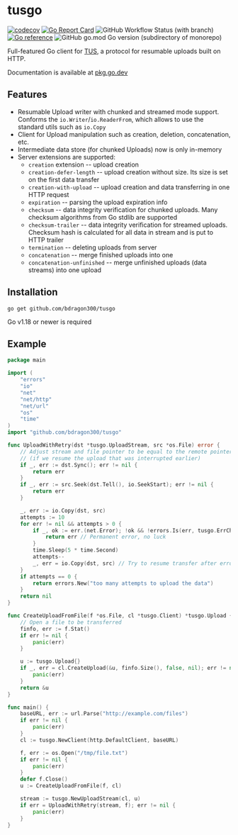 # tusgo

[![codecov](https://codecov.io/gh/bdragon300/tusgo/branch/master/graph/badge.svg?token=ZLI69A7FHO)](https://codecov.io/gh/bdragon300/tusgo)
[![Go Report Card](https://goreportcard.com/badge/github.com/bdragon300/tusgo)](https://goreportcard.com/report/github.com/bdragon300/tusgo)
![GitHub Workflow Status (with branch)](https://img.shields.io/github/actions/workflow/status/bdragon300/tusgo/run-tests.yml?branch=master)
[![Go reference](https://pkg.go.dev/badge/github.com/bdragon300/tusgo)](https://pkg.go.dev/github.com/bdragon300/tusgo)
![GitHub go.mod Go version (subdirectory of monorepo)](https://img.shields.io/github/go-mod/go-version/bdragon300/tusgo)

Full-featured Go client for [TUS](https://tus.io), a protocol for resumable uploads built on HTTP.

Documentation is available at [pkg.go.dev](https://pkg.go.dev/github.com/bdragon300/tusgo)

## Features

* Resumable Upload writer with chunked and streamed mode support. Conforms the `io.Writer`/`io.ReaderFrom`, which allows 
  to use the standard utils such as `io.Copy`
* Client for Upload manipulation such as creation, deletion, concatenation, etc.
* Intermediate data store (for chunked Uploads) now is only in-memory
* Server extensions are supported:
	* `creation` extension -- upload creation
	* `creation-defer-length` -- upload creation without size. Its size is set on the first data transfer
	* `creation-with-upload` -- upload creation and data transferring in one HTTP request
	* `expiration` -- parsing the upload expiration info
	* `checksum` -- data integrity verification for chunked uploads. Many checksum algorithms from Go stdlib are
	  supported
	* `checksum-trailer` -- data integrity verification for streamed uploads. Checksum hash is calculated for all data
	  in stream and is put to HTTP trailer
	* `termination` -- deleting uploads from server
	* `concatenation` -- merge finished uploads into one
	* `concatenation-unfinished` -- merge unfinished uploads (data streams) into one upload

## Installation

```shell
go get github.com/bdragon300/tusgo
```

Go v1.18 or newer is required

## Example

```go
package main

import (
	"errors"
	"io"
	"net"
	"net/http"
	"net/url"
	"os"
	"time"
)
import "github.com/bdragon300/tusgo"

func UploadWithRetry(dst *tusgo.UploadStream, src *os.File) error {
	// Adjust stream and file pointer to be equal to the remote pointer
	// (if we resume the upload that was interrupted earlier)
	if _, err := dst.Sync(); err != nil {
		return err
	}
	if _, err := src.Seek(dst.Tell(), io.SeekStart); err != nil {
		return err
	}

	_, err := io.Copy(dst, src)
	attempts := 10
	for err != nil && attempts > 0 {
		if _, ok := err.(net.Error); !ok && !errors.Is(err, tusgo.ErrChecksumMismatch) {
			return err // Permanent error, no luck
		}
		time.Sleep(5 * time.Second)
		attempts--
		_, err = io.Copy(dst, src) // Try to resume transfer after error
	}
	if attempts == 0 {
		return errors.New("too many attempts to upload the data")
	}
	return nil
}

func CreateUploadFromFile(f *os.File, cl *tusgo.Client) *tusgo.Upload {
	// Open a file to be transferred
	finfo, err := f.Stat()
	if err != nil {
		panic(err)
	}

	u := tusgo.Upload{}
	if _, err = cl.CreateUpload(&u, finfo.Size(), false, nil); err != nil {
		panic(err)
	}
	return &u
}

func main() {
	baseURL, err := url.Parse("http://example.com/files")
	if err != nil {
		panic(err)
	}
	cl := tusgo.NewClient(http.DefaultClient, baseURL)

	f, err := os.Open("/tmp/file.txt")
	if err != nil {
		panic(err)
	}
	defer f.Close()
	u := CreateUploadFromFile(f, cl)

	stream := tusgo.NewUploadStream(cl, u)
	if err = UploadWithRetry(stream, f); err != nil {
		panic(err)
	}
}
```
